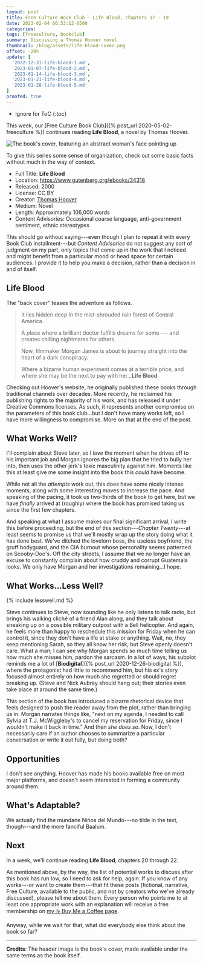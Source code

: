 ```yaml
---
layout: post
title: Free Culture Book Club — Life Blood, chapters 17 – 19
date: 2023-02-04 06:53:12-0500
categories:
tags: [freeculture, bookclub]
summary: Discussing a Thomas Hoover novel
thumbnail: /blog/assets/life-blood-cover.png
offset: -20%
update: [
  '2022-12-31-life-blood-1.md',
  '2023-01-07-life-blood-2.md',
  '2023-01-14-life-blood-3.md',
  '2023-01-21-life-blood-4.md',
  '2023-01-28-life-blood-5.md'
]
proofed: true
---
```


* Ignore for ToC
{:toc}

This week, our [Free Culture Book Club]({% post_url 2020-05-02-freeculture %}) continues reading **Life Blood**, a novel by Thomas Hoover.

![The book's cover, featuring an abstract woman's face pointing up](/blog/assets/life-blood-cover.png "Out of the...something or other.")

To give this series some sense of organization, check out some basic facts without much in the way of context.

 * Full Title:  **Life Blood**
 * Location:  <https://www.gutenberg.org/ebooks/34318>
 * Released:  2000
 * License:  CC BY
 * Creator:  [Thomas Hoover](https://www.thomashoover.info/index.htm)
 * Medium:  Novel
 * Length:  Approximately 106,000 words
 * Content Advisories:  Occasional coarse language, anti-government sentiment, ethnic stereotypes

This should go without saying---even though I plan to repeat it with every Book Club installment---but *Content Advisories* do not suggest any sort of judgment on my part, only topics that come up in the work that I noticed and might benefit from a particular mood or head space for certain audiences.  I provide it to help you make a decision, rather than a decision in and of itself.

## Life Blood

The "back cover" teases the adventure as follows.

 > It lies hidden deep in the mist-shrouded rain forest of Central America.
 >
 > A place where a brilliant doctor fulfills dreams for some --- and creates chilling nightmares for others.
 >
 > Now, filmmaker Morgan James is about to journey straight into the heart of a dark conspiracy.
 >
 > Where a bizarre human experiment comes at a terrible price, and where she may be the next to pay with her...**Life Blood**.

Checking out Hoover's website, he originally published these books through traditional channels over decades.  More recently, he reclaimed his publishing rights to the majority of his work, and has released it under Creative Commons licenses.  As such, it represents another compromise on the parameters of this book club...but I don't have many works left, so I have more willingness to compromise.  More on that at the end of the post.

## What Works Well?

I'll complain about Steve later, so I *love* the moment when he drives off to his important job and Morgan ignores the big plan that he tried to bully her into, then uses the other jerk's toxic masculinity against him.  Moments like this at least give me some insight into the book this *could* have become.

While not all the *attempts* work out, this does have some nicely intense moments, along with some interesting moves to increase the pace.  And speaking of the pacing, it took us two-thirds of the book to get here, but we have *finally* arrived at (roughly) where the book has promised taking us since the first few chapters.

And speaking at what I assume makes our final significant arrival, I write this before proceeding, but the end of this section---*Chapter Twenty*---at least seems to promise us that we'll mostly wrap up the story doing what it has done best.  We've ditched the lovelorn boss, the useless boyfriend, the gruff bodyguard, and the CIA burnout whose personality seems patterned on Scooby-Doo's.  Off the city streets, I assume that we no longer have an excuse to constantly complain about how cruddy and corrupt Guatemala looks.  We only have Morgan and her investigations remaining...I hope.

## What Works...Less Well?

{% include lesswell.md %}

Steve continues to Steve, now sounding like he only listens to talk radio, but brings his walking cliché of a friend Alan along, and they talk about sneaking up on a possible military outpost with a Bell helicopter.  And again, he feels more than happy to reschedule this mission for Friday when he can control it, since they don't have a life at stake or anything.  Wait, no, they keep mentioning Sarah, so they all know her risk, but Steve openly doesn't care.  What a man; I can see why Morgan spends so much time telling us how much she misses him, pardon the sarcasm.  In a lot of ways, his subplot reminds me a lot of [**Biodigital**]({% post_url 2020-12-26-biodigital %}), where the protagonist had little to recommend him, but his ex's story focused almost entirely on how much she regretted or should regret breaking up.  (Steve and Nick Aubrey should hang out; their stories even take place at around the same time.)

This section of the book has introduced a bizarre rhetorical device that feels designed to push the reader away from the plot, rather than bringing us in.  Morgan narrates things like, "next on my agenda, I needed to call Sylvia at T.J. McWiggleby's to cancel my reservation for Friday, since I wouldn't make it back in time."  And then *she does so*.  Now, I don't necessarily care if an author chooses to summarize a particular conversation or write it out fully, but doing both?

## Opportunities

I don't see anything.  Hoover has made his books available free on most major platforms, and doesn't seem interested in forming a community around them.

## What's Adaptable?

We actually find the mundane Niños del Mundo---no tilde in the text, though---and the more fanciful Baalum.

## Next

In a week, we'll continue reading **Life Blood**, chapters 20 through 22.

As mentioned above, by the way, the list of potential works to discuss after this book has run low, so I need to ask for help, again.  If you know of any works---or want to create them---that fit these posts (fictional, narrative, Free Culture, available to the public, and not by creators who we've already discussed), please tell me about them.  Every person who points me to at least one appropriate work with an explanation will receive a free membership on [my ☕ Buy Me a Coffee page](https://buymeacoffee.com/jcolag).

Anyway, while we wait for that, what did everybody else think about the book so far?

* * *

**Credits**:  The header image is the book's cover, made available under the same terms as the book itself.
